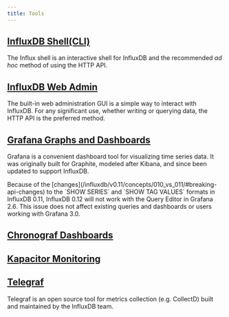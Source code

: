 ```yaml
---
title: Tools
---
```

## [InfluxDB Shell(CLI)](/influxdb/v0.12/tools/shell/)

The Influx shell is an interactive shell for InfluxDB and the recommended *ad hoc* method of using the HTTP API.

## [InfluxDB Web Admin](/influxdb/v0.12/tools/web_admin/)

The built-in web administration GUI is a simple way to interact with InfluxDB.
For any significant use, whether writing or querying data, the HTTP API is the preferred method.

## [Grafana Graphs and Dashboards](http://docs.grafana.org/datasources/influxdb/)

Grafana is a convenient dashboard tool for visualizing time series data.
It was originally built for Graphite, modeled after Kibana, and since been updated to support InfluxDB.

<dt> Because of the [changes](/influxdb/v0.11/concepts/010_vs_011/#breaking-api-changes) to the `SHOW SERIES` and `SHOW TAG VALUES` formats in InfluxDB 0.11, InfluxDB 0.12 will not work with the Query Editor in Grafana 2.6. This issue does not affect existing queries and dashboards or users working with Grafana 3.0. </dt>

## [Chronograf Dashboards](/chronograf/v0.12/)

## [Kapacitor Monitoring](/kapacitor/v0.12/)

## [Telegraf](/telegraf/v0.12)

Telegraf is an open source tool for metrics collection (e.g. CollectD) built and maintained by the InfluxDB team.
